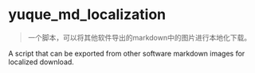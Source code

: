 # yuque_md_localization
> 一个脚本，可以将其他软件导出的markdown中的图片进行本地化下载。

A script that can be exported from other software markdown images for localized download.

